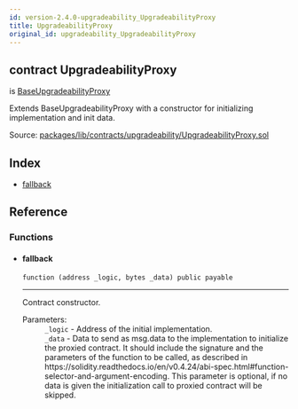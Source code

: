 ```yaml
---
id: version-2.4.0-upgradeability_UpgradeabilityProxy
title: UpgradeabilityProxy
original_id: upgradeability_UpgradeabilityProxy
---
```


<div class="contract-doc"><div class="contract"><h2 class="contract-header"><span class="contract-kind">contract</span> UpgradeabilityProxy</h2><p class="base-contracts"><span>is</span> <a href="upgradeability_BaseUpgradeabilityProxy.html">BaseUpgradeabilityProxy</a></p><p class="description">Extends BaseUpgradeabilityProxy with a constructor for initializing implementation and init data.</p><div class="source">Source: <a href="https://github.com/zeppelinos/zos/blob/v2.4.0/packages/lib/contracts/upgradeability/UpgradeabilityProxy.sol" target="_blank">packages/lib/contracts/upgradeability/UpgradeabilityProxy.sol</a></div></div><div class="index"><h2>Index</h2><ul><li><a href="upgradeability_UpgradeabilityProxy.html#">fallback</a></li></ul></div><div class="reference"><h2>Reference</h2><div class="functions"><h3>Functions</h3><ul><li><div class="item function"><span id="fallback" class="anchor-marker"></span><h4 class="name">fallback</h4><div class="body"><code class="signature">function <strong></strong><span>(address _logic, bytes _data) </span><span>public </span><span>payable </span></code><hr/><div class="description"><p>Contract constructor.</p></div><dl><dt><span class="label-parameters">Parameters:</span></dt><dd><div><code>_logic</code> - Address of the initial implementation.</div><div><code>_data</code> - Data to send as msg.data to the implementation to initialize the proxied contract. It should include the signature and the parameters of the function to be called, as described in https://solidity.readthedocs.io/en/v0.4.24/abi-spec.html#function-selector-and-argument-encoding. This parameter is optional, if no data is given the initialization call to proxied contract will be skipped.</div></dd></dl></div></div></li></ul></div></div></div>
